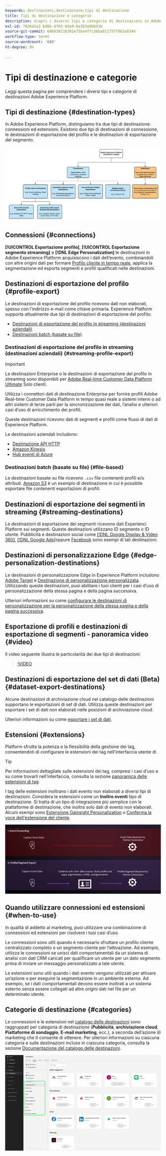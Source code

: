 ```yaml
---
keywords: destinazioni;destinazione;tipi di destinazione
title: Tipi di destinazione e categorie
description: Scopri i diversi tipi e categorie di destinazioni in Adobe Experience Platform.
exl-id: 7826d1e2-bd6b-4f65-9da9-0a3b3e8bb93b
source-git-commit: 606038116391e75ba4ffc36bab11757f963a8346
workflow-type: tm+mt
source-wordcount: '680'
ht-degree: 0%

---
```


# Tipi di destinazione e categorie

Leggi questa pagina per comprendere i diversi tipi e categorie di destinazioni Adobe Experience Platform.

## Tipi di destinazione {#destination-types}

In Adobe Experience Platform, distinguiamo tra due tipi di destinazione: connessioni ed estensioni. Esistono due tipi di destinazioni di connessione, le destinazioni di esportazione del profilo e le destinazioni di esportazione del segmento.

![Tipi di destinazioni](./assets/destination-types/types-of-destinations.png)

## Connessioni {#connections}

**[!UICONTROL Esportazione profilo]**, **[!UICONTROL Esportazione segmento streaming]** e **[!DNL Edge Personalization]** le destinazioni in Adobe Experience Platform acquisiscono i dati dell’evento, combinandoli con altre origini dati per formare [Profilo cliente in tempo reale](../profile/home.md), applica la segmentazione ed esporta segmenti e profili qualificati nelle destinazioni.

## Destinazioni di esportazione del profilo {#profile-export}

Le destinazioni di esportazione del profilo ricevono dati non elaborati, spesso con l’indirizzo e-mail come chiave primaria. Experience Platform supporta attualmente due tipi di destinazioni di esportazione del profilo:

* [Destinazioni di esportazione del profilo in streaming (destinazioni aziendali)](#streaming-profile-export)
* [Destinazioni batch (basate su file)](#file-based)

### Destinazioni di esportazione del profilo in streaming (destinazioni aziendali) {#streaming-profile-export}

>[!IMPORTANT]
>
>Le destinazioni Enterprise o le destinazioni di esportazione del profilo in streaming sono disponibili per [Adobe Real-time Customer Data Platform Ultimate](https://helpx.adobe.com/legal/product-descriptions/real-time-customer-data-platform.html) Solo clienti.

Utilizza i connettori dati di destinazione Enterprise per fornire profili Adobe Real-time Customer Data Platform in tempo quasi reale a sistemi interni o ad altri sistemi di terze parti per la sincronizzazione dei dati, l’analisi e ulteriori casi d’uso di arricchimento dei profili.

Queste destinazioni ricevono dati di segmenti e profili come flussi di dati di Experience Platform.

Le destinazioni aziendali includono:

* [Destinazione API HTTP](catalog/streaming/http-destination.md)
* [Amazon Kinesis](catalog/cloud-storage/amazon-kinesis.md)
* [Hub eventi di Azure](catalog/cloud-storage/azure-event-hubs.md)

### Destinazioni batch (basate su file) {#file-based}

Le destinazioni basate su file ricevono `.csv` file contenenti profili e/o attributi. [Amazon S3](catalog/cloud-storage/amazon-s3.md) è un esempio di destinazione in cui è possibile esportare file contenenti esportazioni di profili.

## Destinazioni di esportazione dei segmenti in streaming {#streaming-destinations}

Le destinazioni di esportazione dei segmenti ricevono dati Experienci Platform sui segmenti. Queste destinazioni utilizzano ID segmento o ID utente. Pubblicità e destinazioni social come [[!DNL Google Display & Video 360]](catalog/advertising/google-dv360.md), [[!DNL Google Ads]](catalog/advertising/google-ads-destination.md)oppure [Facebook](catalog/social/facebook.md) sono esempi di tali destinazioni.

## Destinazioni di personalizzazione Edge {#edge-personalization-destinations}

Le destinazioni di personalizzazione Edge in Experience Platform includono [Adobe Target](/help/destinations/catalog/personalization/adobe-target-connection.md) e [Destinazione di personalizzazione personalizzata](/help/destinations/catalog/personalization/custom-personalization.md). Utilizzando queste destinazioni, puoi abilitare i tuoi clienti per i casi d’uso di personalizzazione della stessa pagina e della pagina successiva.

Ulteriori informazioni su come [configurare le destinazioni di personalizzazione per la personalizzazione della stessa pagina e della pagina successiva](/help/destinations/ui/configure-personalization-destinations.md).

## Esportazione di profili e destinazioni di esportazione di segmenti - panoramica video {#video}

Il video seguente illustra le particolarità dei due tipi di destinazioni:

>[!VIDEO](https://video.tv.adobe.com/v/29707?quality=12)

## Destinazioni di esportazione del set di dati (Beta) {#dataset-export-destinations}

Alcune destinazioni di archiviazione cloud nel catalogo delle destinazioni supportano le esportazioni di set di dati. Utilizza queste destinazioni per esportare i set di dati non elaborati nelle posizioni di archiviazione cloud.

Ulteriori informazioni su come [esportare i set di dati](/help/destinations/ui/export-datasets.md).

## Estensioni {#extensions}

Platform sfrutta la potenza e la flessibilità della gestione dei tag, consentendoti di configurare le estensioni dei tag nell’interfaccia utente di .

>[!TIP]
>
>Per informazioni dettagliate sulle estensioni dei tag, compresi i casi d’uso e su come trovarli nell’interfaccia, consulta la sezione [panoramica delle estensioni di tag](./catalog/launch-extensions/overview.md).

I tag delle estensioni inoltrano i dati evento non elaborati a diversi tipi di destinazioni. Considera le estensioni come un **Inoltro eventi** tipo di destinazione. Si tratta di un tipo di integrazione più semplice con le piattaforme di destinazione, che inoltra solo dati di evento non elaborati. Alcuni esempi sono [Estensione Gainsight Personalization](./catalog/personalization/gainsight.md) o [Conferma la voce dell&#39;estensione del cliente](./catalog/voice/confirmit-digital-feedback.md).

![Assegnare tag alle estensioni rispetto ad altre destinazioni](./assets/common/launch-and-other-destinations.png)

## Quando utilizzare connessioni ed estensioni {#when-to-use}

In qualità di addetto al marketing, puoi utilizzare una combinazione di connessioni ed estensioni per risolvere i tuoi casi d’uso.

Le connessioni sono utili quando è necessario sfruttare un profilo cliente centralizzato completo o un segmento cliente per l’attivazione. Ad esempio, utilizza le connessioni se unisci dati comportamentali da un sistema di analisi con dati CRM caricati per qualificare un utente per un dato segmento prima di inviare un messaggio personalizzato a tale utente.

Le estensioni sono utili quando i dati evento vengono utilizzati per attivare un’azione o per eseguire la segmentazione in un ambiente esterno. Ad esempio, se i dati comportamentali devono essere inoltrati a un sistema esterno senza essere collegati ad altre origini dati nel file per un determinato utente.

## Categorie di destinazione {#categories}

Le connessioni e le estensioni nel [catalogo delle destinazioni](https://platform.adobe.com/destination/catalog) sono raggruppati per categoria di destinazione (**Pubblicità**, **archiviazione cloud**, **Piattaforme di sondaggio**, **E-mail marketing**, ecc.), a seconda dell’azione di marketing che ti consente di ottenere. Per ulteriori informazioni su ciascuna categoria e sulle destinazioni incluse in ciascuna categoria, consulta la sezione [Documentazione del catalogo delle destinazioni](./catalog/overview.md).

![Categorie di destinazione evidenziate nella pagina del catalogo.](./assets/destination-types/destination-categories-menu.png)
